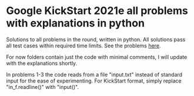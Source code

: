 # Google KickStart 2021e all problems with explanations in python
Solutions to all problems in the round, written in python. All solutions pass all test cases within required time limits. 
See the problems <a href="https://codingcompetitions.withgoogle.com/kickstart/round/000000000043585c">here</a>. 

For now folders contain just the code with minimal comments, I will update with the explanations shortly.

In problems 1-3 the code reads from a file "input.txt" instead of standard input for the ease of experimenting. For KickStart format, simply replace "in_f.readline()" with "input()".
